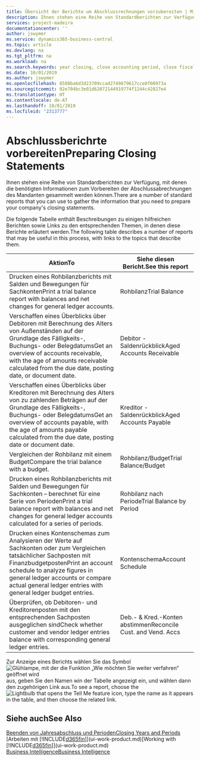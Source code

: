 ```yaml
---
title: Übersicht der Berichte um Abschlussrechnungen vorzubereiten | Microsoft Docs
description: Ihnen stehen eine Reihe von Standardberichten zur Verfügung, mit denen die benötigten Informationen zum Vorbereiten der Abschlussabrechnungen des Mandanten gesammelt werden können.
services: project-madeira
documentationcenter: ''
author: jswymer
ms.service: dynamics365-business-central
ms.topic: article
ms.devlang: na
ms.tgt_pltfrm: na
ms.workload: na
ms.search.keywords: year closing, close accounting period, close fiscal year, aging, creditor payments, vendor payments, assets, liabilities, equity, analysis, reporting, financial report, business intelligence, BI, Power Bi, KPI
ms.date: 10/01/2019
ms.author: jswymer
ms.openlocfilehash: 8508ba6d3d23709ccad2749879617cce0f00973a
ms.sourcegitcommit: 02e704bc3e01d62072144919774f1244c42827e4
ms.translationtype: HT
ms.contentlocale: de-AT
ms.lasthandoff: 10/01/2019
ms.locfileid: "2313777"
---
```

# <a name="preparing-closing-statements"></a><span data-ttu-id="f3b42-103">Abschlussberichrte vorbereiten</span><span class="sxs-lookup"><span data-stu-id="f3b42-103">Preparing Closing Statements</span></span>
<span data-ttu-id="f3b42-104">Ihnen stehen eine Reihe von Standardberichten zur Verfügung, mit denen die benötigten Informationen zum Vorbereiten der Abschlussabrechnungen des Mandanten gesammelt werden können.</span><span class="sxs-lookup"><span data-stu-id="f3b42-104">There are a number of standard reports that you can use to gather the information that you need to prepare your company's closing statements.</span></span>

<span data-ttu-id="f3b42-105">Die folgende Tabelle enthält Beschreibungen zu einigen hilfreichen Berichten sowie Links zu den entsprechenden Themen, in denen diese Berichte erläutert werden.</span><span class="sxs-lookup"><span data-stu-id="f3b42-105">The following table describes a number of reports that may be useful in this process, with links to the topics that describe them.</span></span>

| <span data-ttu-id="f3b42-106">Aktion</span><span class="sxs-lookup"><span data-stu-id="f3b42-106">To</span></span> | <span data-ttu-id="f3b42-107">Siehe diesen Bericht.</span><span class="sxs-lookup"><span data-stu-id="f3b42-107">See this report</span></span> |
| --- | --- |
| <span data-ttu-id="f3b42-108">Drucken eines Rohbilanzberichts mit Salden und Bewegungen für Sachkonten</span><span class="sxs-lookup"><span data-stu-id="f3b42-108">Print a trial balance report with balances and net changes for general ledger accounts.</span></span> |<span data-ttu-id="f3b42-109">Rohbilanz</span><span class="sxs-lookup"><span data-stu-id="f3b42-109">Trial Balance</span></span> |
| <span data-ttu-id="f3b42-110">Verschaffen eines Überblicks über Debitoren mit Berechnung des Alters von Außenständen auf der Grundlage des Fälligkeits-, Buchungs- oder Belegdatums</span><span class="sxs-lookup"><span data-stu-id="f3b42-110">Get an overview of accounts receivable, with the age of amounts receivable calculated from the due date, posting date, or document date.</span></span> |<span data-ttu-id="f3b42-111">Debitor - Saldenrückblick</span><span class="sxs-lookup"><span data-stu-id="f3b42-111">Aged Accounts Receivable</span></span> |
| <span data-ttu-id="f3b42-112">Verschaffen eines Überblicks über Kreditoren mit Berechnung des Alters von zu zahlenden Beträgen auf der Grundlage des Fälligkeits-, Buchungs- oder Belegdatums</span><span class="sxs-lookup"><span data-stu-id="f3b42-112">Get an overview of accounts payable, with the age of amounts payable calculated from the due date, posting date or document date.</span></span> |<span data-ttu-id="f3b42-113">Kreditor - Saldenrückblick</span><span class="sxs-lookup"><span data-stu-id="f3b42-113">Aged Accounts Payable</span></span> |
| <span data-ttu-id="f3b42-114">Vergleichen der Rohbilanz mit einem Budget</span><span class="sxs-lookup"><span data-stu-id="f3b42-114">Compare the trial balance with a budget.</span></span> |<span data-ttu-id="f3b42-115">Rohbilanz/Budget</span><span class="sxs-lookup"><span data-stu-id="f3b42-115">Trial Balance/Budget</span></span> |
| <span data-ttu-id="f3b42-116">Drucken eines Rohbilanzberichts mit Salden und Bewegungen für Sachkonten – berechnet für eine Serie von Perioden</span><span class="sxs-lookup"><span data-stu-id="f3b42-116">Print a trial balance report with balances and net changes for general ledger accounts calculated for a series of periods.</span></span> |<span data-ttu-id="f3b42-117">Rohbilanz nach Periode</span><span class="sxs-lookup"><span data-stu-id="f3b42-117">Trial Balance by Period</span></span> |
| <span data-ttu-id="f3b42-118">Drucken eines Kontenschemas zum Analysieren der Werte auf Sachkonten oder zum Vergleichen tatsächlicher Sachposten mit Finanzbudgetposten</span><span class="sxs-lookup"><span data-stu-id="f3b42-118">Print an account schedule to analyze figures in general ledger accounts or compare actual general ledger entries with general ledger budget entries.</span></span> |<span data-ttu-id="f3b42-119">Kontenschema</span><span class="sxs-lookup"><span data-stu-id="f3b42-119">Account Schedule</span></span> |
| <span data-ttu-id="f3b42-120">Überprüfen, ob Debitoren- und Kreditorenposten mit den entsprechenden Sachposten ausgeglichen sind</span><span class="sxs-lookup"><span data-stu-id="f3b42-120">Check whether customer and vendor ledger entries balance with corresponding general ledger entries.</span></span> |<span data-ttu-id="f3b42-121">Deb.- & Kred.-Konten abstimmen</span><span class="sxs-lookup"><span data-stu-id="f3b42-121">Reconcile Cust. and Vend. Accs</span></span> |

<span data-ttu-id="f3b42-122">Zur Anzeige eines Berichts wählen Sie das Symbol ![Glühlampe, mit der die Funktion „Wie möchten Sie weiter verfahren“ geöffnet wird](media/ui-search/search_small.png "Wie möchten Sie weiter verfahren?") aus, geben Sie den Namen win der Tabelle angezeigt ein, und wählen dann den zugehörigen Link aus.</span><span class="sxs-lookup"><span data-stu-id="f3b42-122">To see a report, choose the ![Lightbulb that opens the Tell Me feature](media/ui-search/search_small.png "Tell me what you want to do") icon, type the name as it appears in the table, and then choose the related link.</span></span>

## <a name="see-also"></a><span data-ttu-id="f3b42-123">Siehe auch</span><span class="sxs-lookup"><span data-stu-id="f3b42-123">See Also</span></span>
[<span data-ttu-id="f3b42-124">Beenden von Jahresabschluss und Perioden</span><span class="sxs-lookup"><span data-stu-id="f3b42-124">Closing Years and Periods</span></span>](year-close-years-periods.md)  
<span data-ttu-id="f3b42-125">[Arbeiten mit [!INCLUDE[d365fin](includes/d365fin_md.md)]](ui-work-product.md)</span><span class="sxs-lookup"><span data-stu-id="f3b42-125">[Working with [!INCLUDE[d365fin](includes/d365fin_md.md)]](ui-work-product.md)</span></span>  
[<span data-ttu-id="f3b42-126">Business Intelligence</span><span class="sxs-lookup"><span data-stu-id="f3b42-126">Business Intelligence</span></span>](bi.md)
